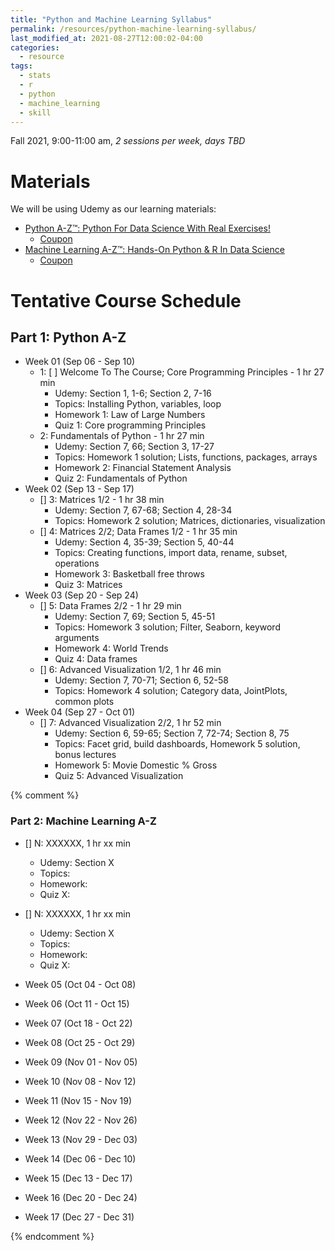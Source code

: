 ```yaml
---
title: "Python and Machine Learning Syllabus"
permalink: /resources/python-machine-learning-syllabus/
last_modified_at: 2021-08-27T12:00:02-04:00
categories:
  - resource
tags:
  - stats
  - r
  - python
  - machine_learning
  - skill
---
```


Fall 2021, 9:00-11:00 am, *2 sessions per week, days TBD*

# Materials
We will be using Udemy as our learning materials:
- [Python A-Z™: Python For Data Science With Real Exercises!](https://www.udemy.com/course/python-coding/)
	- [Coupon](https://www.best-course-online.com/?s=Python+For+Data+Science+With+Real+Exercises%21)
- [Machine Learning A-Z™: Hands-On Python & R In Data Science](https://www.udemy.com/course/machinelearning/)
    - [Coupon](https://www.best-course-online.com/reviews/udemy-machine-learning-a-z-hands-on-python-and-r-in-data-science-coupon/)

# Tentative Course Schedule
## Part 1: Python A-Z
- Week 01 (Sep 06 - Sep 10)
  - 1: [ ] Welcome To The Course; Core Programming Principles - 1 hr 27 min
    - Udemy: Section 1, 1-6; Section 2, 7-16
	- Topics: Installing Python, variables, loop
	- Homework 1: Law of Large Numbers
	- Quiz 1: Core programming Principles
  - 2: Fundamentals of Python - 1 hr 27 min
    - Udemy: Section 7, 66; Section 3, 17-27
    - Topics: Homework 1 solution; Lists, functions, packages, arrays
    - Homework 2: Financial Statement Analysis
    - Quiz 2: Fundamentals of Python
- Week 02 (Sep 13 - Sep 17)
  - [] 3: Matrices 1/2 - 1 hr 38 min
    - Udemy: Section 7, 67-68; Section 4, 28-34
    - Topics: Homework 2 solution; Matrices, dictionaries, visualization
  - [] 4: Matrices 2/2; Data Frames 1/2 - 1 hr 35 min
    - Udemy: Section 4, 35-39; Section 5, 40-44
    - Topics: Creating functions, import data, rename, subset, operations
    - Homework 3: Basketball free throws
    - Quiz 3: Matrices
- Week 03 (Sep 20 - Sep 24)
  - [] 5: Data Frames 2/2 - 1 hr 29 min
    - Udemy: Section 7, 69; Section 5, 45-51
    - Topics: Homework 3 solution; Filter, Seaborn, keyword arguments
    - Homework 4: World Trends
    - Quiz 4: Data frames
  - [] 6: Advanced Visualization 1/2, 1 hr 46 min
    - Udemy: Section 7, 70-71; Section 6, 52-58
    - Topics: Homework 4 solution; Category data, JointPlots, common plots
- Week 04 (Sep 27 - Oct 01)	
  - [] 7: Advanced Visualization 2/2, 1 hr 52 min
    - Udemy: Section 6, 59-65; Section 7, 72-74; Section 8, 75
    - Topics: Facet grid, build dashboards, Homework 5 solution, bonus lectures
    - Homework 5: Movie Domestic % Gross
    - Quiz 5: Advanced Visualization
	
{% comment %}	
### Part 2: Machine Learning A-Z	
  - [] N: XXXXXX, 1 hr xx min
    - Udemy: Section X
    - Topics: 
	- Homework: 
	- Quiz X: 
	
	

	

	
  - [] N: XXXXXX, 1 hr xx min
    - Udemy: Section X
    - Topics: 
	- Homework: 
	- Quiz X: 







- Week 05 (Oct 04 - Oct 08)

- Week 06 (Oct 11 - Oct 15)

- Week 07 (Oct 18 - Oct 22)

- Week 08 (Oct 25 - Oct 29)

- Week 09 (Nov 01 - Nov 05)

- Week 10 (Nov 08 - Nov 12)

- Week 11 (Nov 15 - Nov 19)

- Week 12 (Nov 22 - Nov 26)

- Week 13 (Nov 29 - Dec 03)

- Week 14 (Dec 06 - Dec 10)

- Week 15 (Dec 13 - Dec 17)

- Week 16 (Dec 20 - Dec 24)

- Week 17 (Dec 27 - Dec 31)

{% endcomment %}